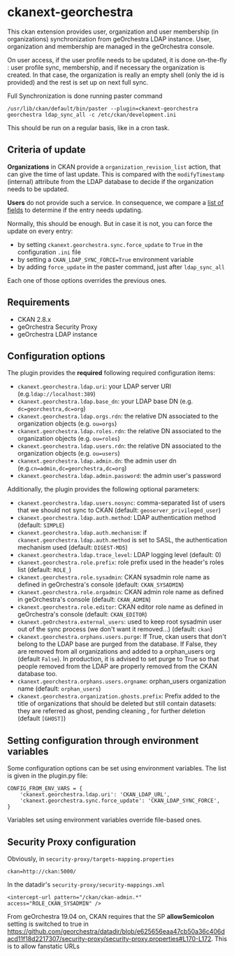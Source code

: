 # ckanext-georchestra

This ckan extension provides user, organization and user membership (in organizations) synchronization from
geOrchestra LDAP instance. User, organization and membership are managed in the geOrchestra console.

On user access, if the user profile needs to be updated, it is done on-the-fly : user profile sync, membership, and if
necessary the organization is created. In that case, the organization is really an empty shell (only the id is provided)
and the rest is set up on next full sync.

Full Synchronization is done running paster command
```
/usr/lib/ckan/default/bin/paster --plugin=ckanext-georchestra georchestra ldap_sync_all -c /etc/ckan/development.ini
```

This should be run on a regular basis, like in a cron task.

## Criteria of update

**Organizations** in CKAN provide a `organization_revision_list` action, that can give the time of last update. This is 
compared with the  `modifyTimestamp` (internal) attribute from the LDAP database to decide if the organization needs to 
be updated. 

**Users** do not provide such a service. In consequence, we compare a 
[list of fields](https://github.com/georchestra/ckanext-georchestra/blob/master/ckanext/georchestra/utils/users.py#L23)
to determine if the entry needs updating.

Normally, this should be enough. But in case it is not, you can force the update on every entry:
- by setting `ckanext.georchestra.sync.force_update` to `True` in the configuration `.ini` file
- by setting a `CKAN_LDAP_SYNC_FORCE=True` environment variable
- by adding `force_update` in the paster command, just after `ldap_sync_all`

Each one of those options overrides the previous ones.


## Requirements

- CKAN 2.8.x
- geOrchestra Security Proxy
- geOrchestra LDAP instance


## Configuration options

The plugin provides the **required** following required configuration items:

- `ckanext.georchestra.ldap.uri`: your LDAP server URI (e.g.`ldap://localhost:389`)
- `ckanext.georchestra.ldap.base_dn`: your LDAP base DN (e.g. `dc=georchestra,dc=org`)
- `ckanext.georchestra.ldap.orgs.rdn`: the relative DN associated to the organization objects (e.g. `ou=orgs`)
- `ckanext.georchestra.ldap.roles.rdn`: the relative DN associated to the organization objects (e.g. `ou=roles`)
- `ckanext.georchestra.ldap.users.rdn`: the relative DN associated to the organization objects (e.g. `ou=users`)
- `ckanext.georchestra.ldap.admin.dn`: the admin user dn (e.g.`cn=admin,dc=georchestra,dc=org`)
- `ckanext.georchestra.ldap.admin.password`: the admin user's password

Additionally, the plugin provides the following optional parameters:

- `ckanext.georchestra.ldap.users.nosync`: comma-separated list of users that we should not sync to CKAN (default: `geoserver_privileged_user`)
- `ckanext.georchestra.ldap.auth.method`: LDAP authentication method (default: `SIMPLE`)
- `ckanext.georchestra.ldap.auth.mechanism`: if `ckanext.georchestra.ldap.auth.method` is set to SASL, the authentication mechanism used (default: `DIGEST-MD5`)
- `ckanext.georchestra.ldap.trace_level`: LDAP logging level (default: 0)
- `ckanext.georchestra.role.prefix`: role prefix used in the header's roles list (default: `ROLE_`)
- `ckanext.georchestra.role.sysadmin`: CKAN sysadmin  role name as defined in geOrchestra's console (default: `CKAN_SYSADMIN`)
- `ckanext.georchestra.role.orgadmin`: CKAN admin role name as defined in geOrchestra's console (default: `CKAN_ADMIN`)
- `ckanext.georchestra.role.editor`: CKAN editor role name as defined in geOrchestra's console (default: `CKAN_EDITOR`)
- `ckanext.geOrchestra.external_users`: used to keep root sysadmin user out of the sync process (we don't want it removed...) (default: `ckan`)
- `ckanext.georchestra.orphans.users.purge`: If True, ckan users that don't belong to the LDAP base are purged from the database. If False, they are removed from all organizations and added to a orphan_users org (default `False`).
In production, it is advised to set purge to True so that people removed from the LDAP are properly removed from the CKAN database too.
- `ckanext.georchestra.orphans.users.orgname`: orphan_users organization name (default: `orphan_users`)
- `ckanext.georchestra.organization.ghosts.prefix`: Prefix added to the title of organizations that should be deleted but still contain datasets: they are referred as ghost, pending cleaning , for further deletion (default `[GHOST]`)


## Setting configuration through environment variables

Some configuration options can be set using environment variables. The list is given in the plugin.py file:
```
CONFIG_FROM_ENV_VARS = {
    'ckanext.georchestra.ldap.uri': 'CKAN_LDAP_URL',
    'ckanext.georchestra.sync.force_update': 'CKAN_LDAP_SYNC_FORCE',
}
```
Variables set using environment variables override file-based ones.


## Security Proxy configuration

Obviously, in `security-proxy/targets-mapping.properties`
```
ckan=http://ckan:5000/
```

In the datadir's `security-proxy/security-mappings.xml`
```
<intercept-url pattern="/ckan/ckan-admin.*" access="ROLE_CKAN_SYSADMIN" />
```

From geOrchestra 19.04 on, CKAN requires that the SP **allowSemicolon** setting is switched to true in
https://github.com/georchestra/datadir/blob/e625656eaa47cb50a36c406dacd11f18d2217307/security-proxy/security-proxy.properties#L170-L172. This is to allow fanstatic URLs


